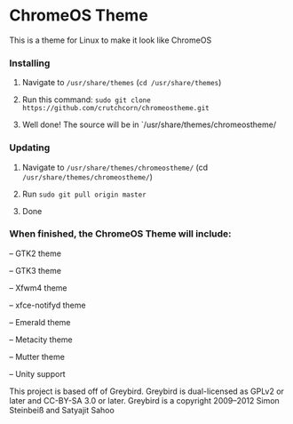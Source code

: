 # ChromeOS Theme
This is a theme for Linux to make it look like ChromeOS

### Installing

1. Navigate to `/usr/share/themes` (`cd /usr/share/themes`)

2. Run this command: `sudo git clone https://github.com/crutchcorn/chromeostheme.git`

3. Well done! The source will be in `/usr/share/themes/chromeostheme/

### Updating

1. Navigate to `/usr/share/themes/chromeostheme/` (cd `/usr/share/themes/chromeostheme/`)

2. Run `sudo git pull origin master`

3. Done


### When finished, the ChromeOS Theme will include:
– GTK2 theme

– GTK3 theme

– Xfwm4 theme

– xfce-notifyd theme

– Emerald theme

– Metacity theme

– Mutter theme

– Unity support


This project is based off of Greybird. 
Greybird is dual-licensed as GPLv2 or later and CC-BY-SA 3.0 or later.
Greybird is a copyright 2009–2012 Simon Steinbeiß and Satyajit Sahoo
